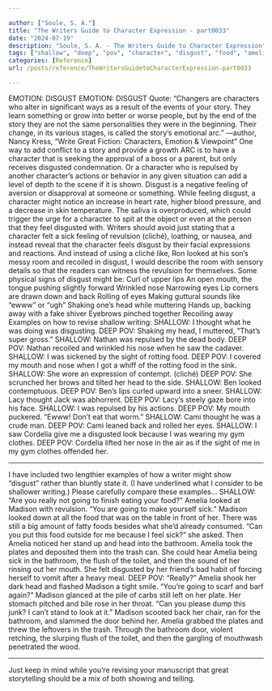 ```yaml
---

author: ["Soule, S. A."]
title: "The Writers Guide to Character Expression - part0033"
date: "2024-07-19"
description: "Soule, S. A. - The Writers Guide to Character Expression"
tags: ["shallow", "deep", "pov", "character", "disgust", "food", "amelia", "head", "madison", "story", "disgusted", "looked", "mouth", "nose", "bathroom", "emotion", "repulsed", "feeling", "might", "feel", "sick", "revulsion", "cliché", "lip", "eye"]
categories: [Reference]
url: /posts/reference/TheWritersGuidetoCharacterExpression-part0033

---
```



EMOTION: DISGUST
EMOTION: DISGUST
Quote: “Changers are characters who alter in significant ways as a result of the events of your story. They learn something or grow into better or worse people, but by the end of the story they are not the same personalities they were in the beginning. Their change, in its various stages, is called the story’s emotional arc.” —author, Nancy Kress, “Write Great Fiction: Characters, Emotion & Viewpoint”
One way to add conflict to a story and provide a growth ARC is to have a character that is seeking the approval of a boss or a parent, but only receives disgusted condemnation. Or a character who is repulsed by another character’s actions or behavior in any given situation can add a level of depth to the scene if it is shown.
Disgust is a negative feeling of aversion or disapproval at someone or something. While feeling disgust, a character might notice an increase in heart rate, higher blood pressure, and a decrease in skin temperature. The saliva is overproduced, which could trigger the urge for a character to spit at the object or even at the person that they feel disgusted with.
Writers should avoid just stating that a character felt a sick feeling of revulsion (cliché), loathing, or nausea, and instead reveal that the character feels disgust by their facial expressions and reactions. And instead of using a cliché like, Ron looked at his son’s messy room and recoiled in disgust, I would describe the room with sensory details so that the readers can witness the revulsion for themselves.
Some physical signs of disgust might be:
Curl of upper lips
An open mouth, the tongue pushing slightly forward
Wrinkled nose
Narrowing eyes
Lip corners are drawn down and back
Rolling of eyes
Making guttural sounds like “ewww” or “ugh”
Shaking one’s head while muttering
Hands up, backing away with a fake shiver
Eyebrows pinched together
Recoiling away
Examples on how to revise shallow writing:
SHALLOW: I thought what he was doing was disgusting.
DEEP POV: Shaking my head, I muttered, “That’s super gross.”
SHALLOW: Nathan was repulsed by the dead body.
DEEP POV: Nathan recoiled and wrinkled his nose when he saw the cadaver.
SHALLOW: I was sickened by the sight of rotting food.
DEEP POV: I covered my mouth and nose when I got a whiff of the rotting food in the sink.
SHALLOW: She wore an expression of contempt. (cliché)
DEEP POV: She scrunched her brows and tilted her head to the side.
SHALLOW: Ben looked contemptuous.
DEEP POV: Ben’s lips curled upward into a sneer.
SHALLOW: Lacy thought Jack was abhorrent.
DEEP POV: Lacy’s steely gaze bore into his face.
SHALLOW: I was repulsed by his actions.
DEEP POV: My mouth puckered. “Ewww! Don’t eat that worm.”
SHALLOW: Cami thought he was a crude man.
DEEP POV: Cami leaned back and rolled her eyes.
SHALLOW: I saw Cordelia give me a disgusted look because I was wearing my gym clothes.
DEEP POV: Cordelia lifted her nose in the air as if the sight of me in my gym clothes offended her.
***
I have included two lengthier examples of how a writer might show “disgust” rather than bluntly state it. (I have underlined what I consider to be shallower writing.)
Please carefully compare these examples…
SHALLOW:
“Are you really not going to finish eating your food?” Amelia looked at Madison with revulsion. “You are going to make yourself sick.”
Madison looked down at all the food that was on the table in front of her. There was still a big amount of fatty foods besides what she’d already consumed. “Can you put this food outside for me because I feel sick?” she asked.
Then Amelia noticed her stand up and head into the bathroom.
Amelia took the plates and deposited them into the trash can. She could hear Amelia being sick in the bathroom, the flush of the toilet, and then the sound of her rinsing out her mouth. She felt disgusted by her friend’s bad habit of forcing herself to vomit after a heavy meal.
DEEP POV:
“Really?” Amelia shook her dark head and flashed Madison a tight smile. “You’re going to scarf and barf again?”
Madison glanced at the pile of carbs still left on her plate. Her stomach pitched and bile rose in her throat. “Can you please dump this junk? I can’t stand to look at it.” Madison scooted back her chair, ran for the bathroom, and slammed the door behind her.
Amelia grabbed the plates and threw the leftovers in the trash. Through the bathroom door, violent retching, the slurping flush of the toilet, and then the gargling of mouthwash penetrated the wood.
***
Just keep in mind while you’re revising your manuscript that great storytelling should be a mix of both showing and telling.
